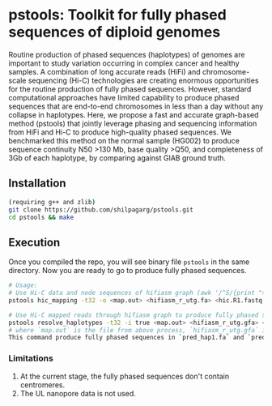 # pstools: Toolkit for fully phased sequences of diploid genomes 

Routine production of phased sequences (haplotypes) of genomes are important to study variation occurring in complex cancer and healthy samples. A combination of long accurate reads (HiFi) and chromosome-scale sequencing (Hi-C) technologies are creating enormous opportunities for the routine production of fully phased sequences. However, standard computational approaches have limited capability to produce phased sequences that are end-to-end chromosomes in less than a day without any collapse in haplotypes. Here, we propose a fast and accurate graph-based method (pstools) that jointly leverage phasing and sequencing information from HiFi and Hi-C to produce high-quality phased sequences. We benchmarked this method on the normal sample (HG002) to produce sequence continuity N50 >130 Mb, base quality >Q50, and completeness of 3Gb of each haplotype, by comparing against GIAB ground truth. 

## Installation
```sh
(requiring g++ and zlib)
git clone https://github.com/shilpagarg/pstools.git
cd pstools && make
```

## Execution
Once you compiled the repo, you will see binary file `pstools` in the same directory.
Now you are ready to go to produce fully phased sequences.

```sh
# Usage: 
# Use Hi-C data and node sequences of hifiasm graph (awk '/^S/{print ">"$2;print $3}' hifiasm_r_utg.gfa > hifiasm_r_utg.fa)
pstools hic_mapping -t32 -o <map.out> <hifiasm_r_utg.fa> <hic.R1.fastq.gz> <hic.R2.fastq.gz>

# Use Hi-C mapped reads through hifiasm graph to produce fully phased sequences
pstools resolve_haplotypes -t32 -i true <map.out> <hifiasm_r_utg.gfa> <out>
# where `map.out` is the file from above process, `hifiasm_r_utg.gfa` is the hifiasm r_utg graph and `out` is the output directory name.
This command produce fully phased sequences in `pred_hap1.fa` and `pred_hap2.fa`.  
```

### Limitations
1. At the current stage, the fully phased sequences don't contain centromeres.
2. The UL nanopore data is not used.
 



